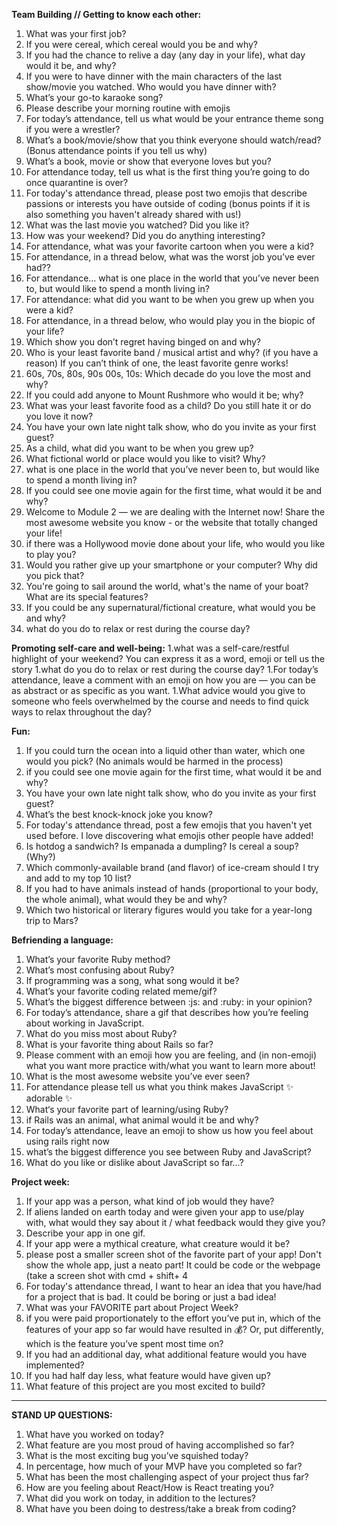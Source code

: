 **Team Building // Getting to know each other:**
1. What was your first job?
2. If you were cereal, which cereal would you be and why?
3. If you had the chance to relive a day (any day in your life), what day would it be, and why?
3. If you were to have dinner with the main characters of the last show/movie you watched. Who would you have dinner with?
3. What’s your go-to karaoke song?
3. Please describe your morning routine with emojis
3. For today’s attendance, tell us what would be your entrance theme song  if you were a wrestler?
3. What’s a book/movie/show that you think everyone should watch/read? (Bonus attendance points if you tell us why)
3. What’s a book, movie or show that everyone loves but you?
3. For attendance today, tell us what is the first thing you’re going to do once quarantine is over?
3. For today's attendance thread, please post two emojis that describe passions or interests you have outside of coding (bonus points if it is also something you haven't already shared with us!)
3. What was the last movie you watched? Did you like it?
3. How was your weekend? Did you do anything interesting?
3. For attendance, what was your favorite cartoon when you were a kid?
3. For attendance, in a thread below, what was the worst job you’ve ever had??
3. For attendance… what is one place in the world that you’ve never been to, but would like to spend a month living in? 
3. For attendance:  what did you want to be when you grew up when you were a kid?
3. For attendance, in a thread below, who would play you in the biopic of your life?
3. Which show you don’t regret having binged on and why?
3. Who is your least favorite band / musical artist and why? (if you have a reason)  If you can’t think of one, the least favorite genre works!
3. 60s, 70s, 80s, 90s 00s, 10s: Which decade do you love the most and why?
3. If you could add anyone to Mount Rushmore who would it be; why?
3. What was your least favorite food as a child? Do you still hate it or do you love it now?
3. You have your own late night talk show, who do you invite as your first guest?
3.  As a child, what did you want to be when you grew up?
3. What fictional world or place would you like to visit? Why?
3. what is one place in the world that you’ve never been to, but would like to spend a month living in?
3. If you could see one movie again for the first time, what would it be and why?
3. Welcome to Module 2 — we are dealing with the Internet now! Share the most awesome website you know - or the website that totally changed your life! 
3.  if there was a Hollywood movie done about your life, who would you like to play you?
3. Would you rather give up your smartphone or your computer? Why did you pick that?
3. You're going to sail around the world, what's the name of your boat? What are its special features?
3. If you could be any supernatural/fictional creature, what would you be and why?
3. what do you do to relax or rest during the course day?



**Promoting self-care and well-being:**
1.what was a self-care/restful highlight of your weekend? You can express it as a word, emoji or tell us the story 
1.what do you do to relax or rest during the course day?
1.For today’s attendance, leave a comment with an emoji on how you are — you can be as abstract or as specific as you want.
1.What advice would you give to someone who feels overwhelmed by the course and needs to find quick ways to relax throughout the day?


**Fun:**
1. If you could turn the ocean into a liquid other than water, which one would you pick? (No animals would be harmed in the process)
1. if you could see one movie again for the first time, what would it be and why?
1. You have your own late night talk show, who do you invite as your first guest?
1. What’s the best knock-knock joke you know?
1. For today's attendance thread, post a few emojis that you haven't yet used before. I love discovering what emojis other people have added!
1. Is hotdog a sandwich? Is empanada a dumpling? Is cereal a soup? (Why?)
1. Which commonly-available brand (and flavor) of ice-cream should I try and add to my top 10 list?
1. If you had to have animals instead of hands (proportional to your body, the whole animal), what would they be and why?
1.  Which two historical or literary figures would you take for a year-long trip to Mars?



**Befriending a language:**
1. What’s your favorite Ruby method?
1. What’s most confusing about Ruby?
1. If programming was a song, what song would it be?
1. What’s your favorite coding related meme/gif?
1. What’s the biggest difference between :js: and :ruby: in your opinion?
1. For today’s attendance, share a gif that describes how you’re feeling about working in JavaScript.
1. What do you miss most about Ruby?	
1. What is your favorite thing about Rails so far?
1. Please comment with an emoji how you are feeling, and (in non-emoji) what you want more practice with/what you want to learn more about!
1. What is the most awesome website you’ve ever seen?
1. For attendance please tell us what you think makes JavaScript :sparkles: adorable :sparkles:
1. What‘s your favorite part of learning/using Ruby?
1.  if Rails was an animal, what animal would it be and why?
1. For today’s attendance, leave an emoji to show us how you feel about using rails right now
1. what’s the biggest difference you see between Ruby and JavaScript?
1. What do you like or dislike about JavaScript so far...?



**Project week:** 
1. If your app was a person, what kind of job would they have?
1. If aliens landed on earth today and were given your app to use/play with, what would they say about it / what feedback would they give you?
1. Describe your app in one gif.
1. If your app were a mythical creature, what creature would it be?
1. please post a smaller screen shot of the favorite part of your app! Don't show the whole app, just a neato part! It could be code or the webpage (take a screen shot with cmd + shift+ 4
1. For today's attendance thread, I want to hear an idea that you have/had for a project that is bad. It could be boring or just a bad idea!
1. What was your FAVORITE part about Project Week?
1. if you were paid proportionately to the effort you’ve put in, which of the features of your app so far would have resulted in :moneybag:? Or, put differently, which is the feature you’ve spent most time on?
1. If you had an additional day, what additional feature would you have implemented?
1. If you had half day less, what feature would have given up?
1. What feature of this project are you most excited to build?


---
**STAND UP QUESTIONS:**
1. What have you worked on today?
1. What feature are you most proud of having accomplished so far?
1. What is the most exciting bug you’ve squished today?
1. In percentage, how much of your MVP have you completed so far?
1. What has been the most challenging aspect of your project thus far?
1. How are you feeling about React/How is React treating you?
1. What did you work on today, in addition to the lectures?
1. What have you been doing to destress/take a break from coding?



